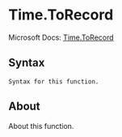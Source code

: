 ---
---

# Time.ToRecord

Microsoft Docs: [Time.ToRecord](https://docs.microsoft.com/en-us/powerquery-m/time-torecord)

## Syntax

```powerquery-m
Syntax for this function.
```

## About

About this function.

